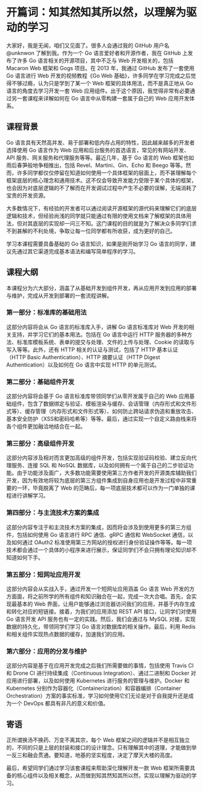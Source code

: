 # 开篇词：知其然知其所以然，以理解为驱动的学习

大家好，我是无闻，咱们又见面了。很多人会通过我的 GitHub 用户名 @unknwon 了解到我。作为一个 Go 语言爱好者和开源作者，我在 GitHub 上发布了许多 Go 语言相关的开源项目，其中不乏与 Web 开发相关的，包括 Macaron Web 框架和 Gogs 项目。在 2013 年，我通过 GitHub 发布了一套使用 Go 语言进行 Web 开发的视频教程《Go Web 基础》，许多同学在学习完成之后觉得不够过瘾，认为只是学到了某一个 Web 框架的具体用法，而不是真正地从 Go 语言的角度去学习开发一套 Web 应用组件。出于这个原因，我觉得非常有必要通过另一套课程来详解如何在 Go 语言中从零构建一套属于自己的 Web 应用开发体系。

## 课程背景

Go 语言具有天然高并发、易于部署和低内存占用的特性，因此越来越多的开发者选择使用 Go 语言作为 Web 应用和后台服务的首选语言，常见的有网站开发、API 服务、网关服务和代理服务等等。最近几年，基于 Go 语言的 Web 框架也如雨后春笋般地争相推出，包括 Revel、Martini、Gin、Echo 和 Beego 等等。然而，许多同学都仅仅停留在知道如何使用一个具体框架的层面上，而不甚理解每个框架底层的核心理念和通用技术。这不仅会导致开发能力受限于某个具体的框架，也会因为对底层逻辑的不了解而在开发调试过程中产生不必要的误解，无端消耗了宝贵的开发资源。

大多数情况下，有经验的开发者可以通过阅读开源框架的源代码来理解它们的底层逻辑和技术，但经验尚浅的同学就只能通过有限的使用文档来了解框架的具体用法，但对其底层的实现却一问三不知。这门课程的目的就是为了解决众多同学们求不到甚解的不利处境，争取让每一位同学都有所收获，成为更好的自己。

学习本课程需要具备基础的 Go 语言知识，如果是刚开始学习 Go 语言的同学，建议先通过其它渠道完成基本语法和编写简单程序的学习。

## 课程大纲

本课程分为六大部分，涵盖了从基础开发到组件开发，再从应用开发到应用的部署与维护，完成从开发到部署的一套流程讲解。

### 第一部分：标准库的基础用法

这部分内容将会从 Go 语言的标准库入手，讲解 Go 语言标准库对 Web 开发的相关支持，并学习它们的基本用法。包括在 Go 语言中运行 HTTP 服务器的多种方法、标准库模板系统、表单的提交与处理、文件的上传与处理、Cookie 的读取与写入等等。此外，还有 HTTP 相关的认证与测试，包括了 HTTP 基本认证（HTTP Basic Authentication）、HTTP 摘要认证（HTTP Digest Authentication）以及如何在 Go 语言中实现 HTTP 的单元测试。

### 第二部分：基础组件开发

这部分内容将会基于 Go 语言标准库带领同学们从零开发属于自己的 Web 应用基础组件，包含了数据绑定与验证、模板渲染与缓存、会话管理（内存形式和文件形式等）、缓存管理（内存形式和文件形式等）、如何防止跨站请求伪造和重放攻击、基本安全防护（XSS和密码哈希等）等等。最后，通过实现一个自定义路由栈来将各个组件更加融洽地结合在一起。

### 第三部分：高级组件开发

这部分内容涉及相对而言更加高级的组件开发，包括实现验证码校验、建立反向代理服务、连接 SQL 和 NoSQL 数据库，以及如何拥有一个属于自己的二步验证功能。由于功能涉及面广，大多数功能需要使用第三方作者开发的开源类库辅助我们开发，因为有效地将较为底层的第三方组件集成到自身应用也是开发过程中非常重要的一环，毕竟脱离了 Web 的范畴后，每一项底层技术都可以作为一门单独的课程进行讲解学习。

### 第四部分：与主流技术方案的集成

这部分内容专注于和主流技术方案的集成，因而将会涉及到使用更多的第三方组件，包括如何使用 Go 语言进行 RPC 通信、gRPC 通信和 WebSocket 通信，以及如何通过 OAuth2 标准使用第三方网站的授权进行身份验证操作等等。每一项技术都会通过一个具体的小程序来进行展示，保证同学们不会只拥有理论知识却不知道如何下手。

### 第五部分：短网址应用开发

这部分内容会从实战入手，通过开发一个短网址应用涵盖 Go 语言 Web 开发的方方面面，将之前所学的所有组件和知识融合在一起，完成一次大合唱。首先，会实现最基本的 Web 界面，让用户能够通过浏览器访问我们的应用，并基于内存生成和转化对应的短链接。接着，为我们的应用添加 REST API 接口，让同学们对使用 Go 语言开发 API 服务也有一定的实践。然后，我们会通过与 MySQL 对接，实现数据的持久化，带领同学们学习 Go 语言对数据库的相关操作。最后，利用 Redis 和相关组件实现热点数据的缓存，加速我们的应用。

### 第六部分：应用的分发与维护

这部分内容是基于在应用开发完成之后我们所需要做的事情，包括使用 Travis CI 和 Drone CI 进行持续集成（Continuous Integration）、通过二进制和 Docker 对应用进行部署，以及如何使用 Kubernetes 进行服务的管理与维护。Docker 和 Kubernetes 分别作为容器化（Containerization）和容器编排（Container Orchestration）方案的事实标准，学习如何使用它们无论是对于自我提升还是成为一个 DevOps 都具有非凡的意义和价值。

## 寄语

正所谓换汤不换药、万变不离其宗，每个 Web 框架之间的逻辑并不是相互独立的，不同的只是上层的封装和接口的设计理念。只有理解其中的道理，才能做到举一反三和融会贯通。要知道，地基的坚实程度，决定了摩天大楼的高度。

最后，希望同学们通过学习该套课程来帮助深化理解开发一款 Web 框架所需要具备的核心组件以及相关概念，从而做到知其然知其所以然，实现以理解为驱动的学习。
